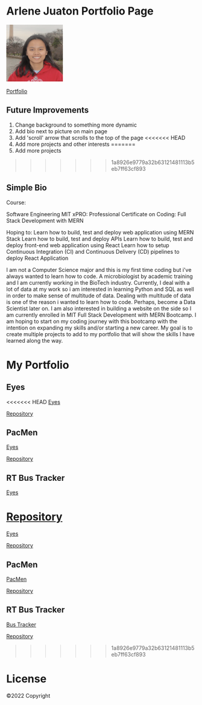 # Arlene Juaton Portfolio Page

<img src="images/picture.png" style="width: 150px; height: 150px;">

<a href="https://arlenejuaton.github.io">Portfolio</a>

## Future Improvements
1. Change background to something more dynamic
2. Add bio next to picture on main page
3. Add 'scroll' arrow that scrolls to the top of the page
<<<<<<< HEAD
4. Add more projects and other interests
=======
4. Add more projects
>>>>>>> 1a8926e9779a32b63121481113b5eb7ff63cf893

## Simple Bio

Course:

Software Engineering MIT xPRO: Professional Certificate on Coding: Full Stack Development with MERN

Hoping to: Learn how to build, test and deploy web application using MERN Stack Learn how to build, test and deploy APIs Learn how to build, test and deploy front-end web application using React Learn how to setup Continuous Integration (CI) and Continuous Delivery (CD) pipelines to deploy React Application

I am not a Computer Science major and this is my first time coding but i've always wanted to learn how to code. A microbiologist by academic training and I am currently working in the BioTech industry. Currently, I deal with a lot of data at my work so i am interested in learning Python and SQL as well in order to make sense of multitude of data. Dealing with multitude of data is one of the reason i wanted to learn how to code. Perhaps, become a Data Scientist later on. I am also interested in building a website on the side so I am currently enrolled in MIT Full Stack Development with MERN Bootcamp. I am hoping to start on my coding journey with this bootcamp with the intention on expanding my skills and/or starting a new career. My goal is to create multiple projects to add to my portfolio that will show the skills I have learned along the way.

# My Portfolio

## Eyes
<<<<<<< HEAD
<a href="http://arlenejuaton.github.io/eye-exercise/eyes.html">Eyes</a>

<a href="http://arlenejuaton.github.io/Eyes-Exercise">Repository</a>

## PacMen
<a href="http://arlenejuaton.github.io/PacMen-Exercise/PacMen.html">Eyes</a>

<a href="http://arlenejuaton.github.io/PacMen-Exercise">Repository</a>

## RT Bus Tracker
<a href="http://arlenejuaton.github.io/RT-Bus-Tracker/bustracker.html">Eyes</a>

<a href="http://arlenejuaton.github.io/Real-Time-Bus-Tracking">Repository</a>
=======
<a href="https://arlenejuaton.github.io/eye-exercise/eyes.html">Eyes</a>

<a href="https://github.com/ArleneJuaton/Eye-Exercise">Repository</a>

## PacMen
<a href="https://arlenejuaton.github.io/PacMen%20Exercise/PacMen.html">PacMen</a>

<a href="https://github.com/ArleneJuaton/PacMen-Exercise">Repository</a>

## RT Bus Tracker
<a href="https://arlenejuaton.github.io/RT-Bus-Tracker/bustracker.html">Bus Tracker</a>

<a href="https://github.com/ArleneJuaton/Real-Time-Bus-Tracking">Repository</a>
>>>>>>> 1a8926e9779a32b63121481113b5eb7ff63cf893

# License
©2022 Copyright

